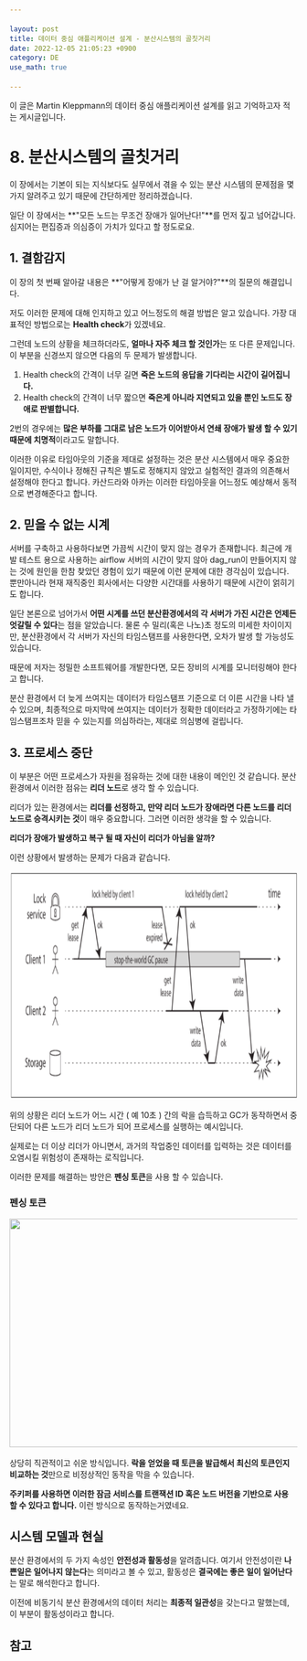 ```yaml
---

layout: post
title: 데이터 중심 애플리케이션 설계 - 분산시스템의 골칫거리
date: 2022-12-05 21:05:23 +0900
category: DE
use_math: true

---
```


이 글은 Martin Kleppmann의 데이터 중심 애플리케이션 설계를 읽고 기억하고자 적는 게시글입니다.

# 8. 분산시스템의 골칫거리

이 장에서는 기본이 되는 지식보다도 실무에서 겪을 수 있는 분산 시스템의 문제점을 몇가지 알려주고 있기 때문에 간단하게만 정리하겠습니다.

일단 이 장에서는 **"모든 노드는 무조건 장애가 일어난다!"**를 먼저 짚고 넘어갑니다. 심지어는 편집증과 의심증이 가치가 있다고 할 정도로요.

## 1. 결함감지

이 장의 첫 번째 알아갈 내용은 **"어떻게 장애가 난 걸 알거야?"**의 질문의 해결입니다.

저도 이러한 문제에 대해 인지하고 있고 어느정도의 해결 방법은 알고 있습니다. 가장 대표적인 방법으로는 **Health check**가 있겠네요.

그런데 노드의 상황을 체크하더라도, **얼마나 자주 체크 할 것인가**는 또 다른 문제입니다. 이 부분을 신경쓰지 않으면 다음의 두 문제가 발생합니다.

1. Health check의 간격이 너무 길면 **죽은 노드의 응답을 기다리는 시간이 길어집니다.**
2.  Health check의 간격이 너무 짧으면 **죽은게 아니라 지연되고 있을 뿐인 노드도 장애로 판별합니다.**

2번의 경우에는 **많은 부하를 그대로 남은 노드가 이어받아서 연쇄 장애가 발생 할 수 있기 때문에 치명적**이라고도 말합니다.

이러한 이유로 타임아웃의 기준을 제대로 설정하는 것은 분산 시스템에서 매우 중요한 일이지만, 수식이나 정해진 규칙은 별도로 정해지지 않았고 실험적인 결과의 의존해서 설정해야 한다고 합니다. 카산드라와 아카는 이러한 타임아웃을 어느정도 예상해서 동적으로 변경해준다고 합니다.

## 2. 믿을 수 없는 시계

서버를 구축하고 사용하다보면 가끔씩 시간이 맞지 않는 경우가 존재합니다. 최근에 개발 테스트 용으로 사용하는 airflow 서버의 시간이 맞지 않아 dag_run이 만들어지지 않는 것에 원인을 한참 찾았던 경험이 있기 때문에 이런 문제에 대한 경각심이 있습니다. 뿐만아니라 현재 재직중인 회사에서는 다양한 시간대를 사용하기 때문에 시간이 얽히기도 합니다.

일단 본론으로 넘어가서 **어떤 시계를 쓰던 분산환경에서의 각 서버가 가진 시간은 언제든 엇갈릴 수 있다**는 점을 알았습니다. 물론 수 밀리(혹은 나노)초 정도의 미세한 차이이지만, 분산환경에서 각 서버가 자신의 타임스탬프를 사용한다면, 오차가 발생 할 가능성도 있습니다.

때문에 저자는 정밀한 소프트웨어를 개발한다면, 모든 장비의 시계를 모니터링해야 한다고 합니다.

분산 환경에서 더 늦게 쓰여지는 데이터가 타임스탬프 기준으로 더 이른 시간을 나타 낼 수 있으며, 최종적으로 마지막에 쓰여지는 데이터가 정확한 데이터라고 가정하기에는 타임스탬프조차 믿을 수 있는지를 의심하라는, 제대로 의심병에 걸립니다.

## 3. 프로세스 중단

이 부분은 어떤 프로세스가 자원을 점유하는 것에 대한 내용이 메인인 것 같습니다. 분산 환경에서 이러한 점유는 **리더 노드**로 생각 할 수 있습니다.

리더가 있는 환경에서는 **리더를 선정하고, 만약 리더 노드가 장애라면 다른 노드를 리더 노드로 승격시키는 것**이 매우 중요합니다. 그러면 이러한 생각을 할 수 있습니다.

**리더가 장애가 발생하고 복구 될 때 자신이 리더가 아님을 알까?**

이런 상황에서 발생하는 문제가 다음과 같습니다.

<img src="/assets/img/distribute-lock.png" width="700" height="400">

위의 상황은 리더 노드가 어느 시간 ( 예 10초 ) 간의 락을 습득하고 GC가 동작하면서 중단되어 다른 노드가 리더 노드가 되어 프로세스를 실행하는 예시입니다.

실제로는 더 이상 리더가 아니면서, 과거의 작업중인 데이터를 입력하는 것은 데이터를 오염시킬 위험성이 존재하는 로직입니다.

이러한 문제를 해결하는 방안은 **펜싱 토큰**을 사용 할 수 있습니다.

### 펜싱 토큰

<img src="/assets/img/fensing-token.png" width="700" height="400">

상당히 직관적이고 쉬운 방식입니다. **락을 얻었을 때 토큰을 발급해서 최신의 토큰인지 비교하는 것**만으로 비정상적인 동작을 막을 수 있습니다.

**주키퍼를 사용하면 이러한 잠금 서비스를 트랜잭션 ID 혹은 노드 버전을 기반으로 사용 할 수 있다고 합니다.** 이런 방식으로 동작하는거였네요.

## 시스템 모델과 현실

분산 환경에서의 두 가지 속성인 **안전성과 활동성**을 알려줍니다. 여기서 안전성이란 **나쁜일은 일어나지 않는다**는 의미라고 볼 수 있고, 활동성은 **결국에는 좋은 일이 일어난다**는 말로 해석한다고 합니다.

이전에 비동기식 분산 환경에서의 데이터 처리는 **최종적 일관성**을 갖는다고 말했는데, 이 부분이 활동성이라고 합니다.



## 참고


<script type="text/javascript" src="https://cdnjs.cloudflare.com/ajax/libs/mathjax/2.7.1/MathJax.js?config=TeX-AMS-MML_HTMLorMML"></script>
